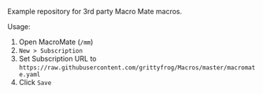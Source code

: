 Example repository for 3rd party Macro Mate macros.

Usage:

1. Open MacroMate (`/mm`)
2. `New > Subscription`
3. Set Subscription URL to `https://raw.githubusercontent.com/grittyfrog/Macros/master/macromate.yaml`
4. Click `Save`
